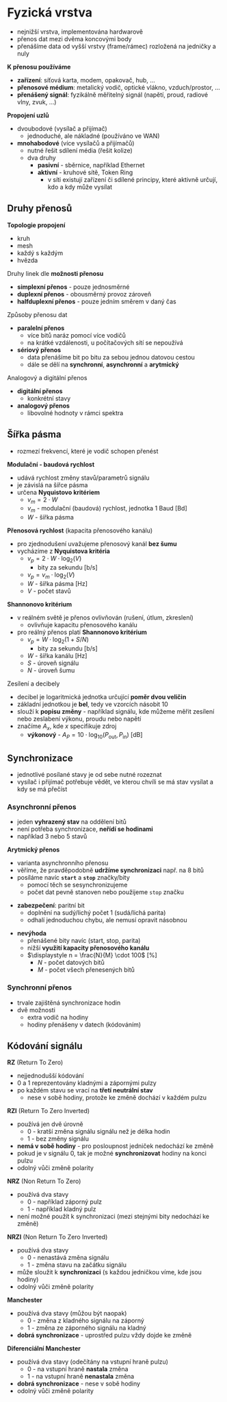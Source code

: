 # Fyzická vrstva

- nejnižší vrstva, implementována hardwarově
- přenos dat mezi dvěma koncovými body
- přenášíme data od vyšší vrstvy (frame/rámec) rozložená na jedničky a nuly

**K přenosu používáme**
- **zařízení**: síťová karta, modem, opakovač, hub, ...
- **přenosové médium**: metalický vodič, optické vlákno, vzduch/prostor, ...
- **přenášený signál**: fyzikálně měřitelný signál (napětí, proud, radiové vlny, zvuk, ...)

**Propojení uzlů**
- dvoubodové (vysílač a přijímač)
	- jednoduché, ale nákladné (používáno ve WAN)
- **mnohabodové** (více vysílačů a přijímačů)
	- nutné řešit sdílení média (řešit kolize)
	- dva druhy
		- **pasivní** - sběrnice, například Ethernet
		- **aktivní** - kruhové sítě, Token Ring
			- v síti existují zařízení či sdílené principy, které aktivně určují, kdo a kdy může vysílat

## Druhy přenosů

**Topologie propojení**
- kruh
- mesh
- každý s každým
- hvězda

Druhy linek dle **možnosti přenosu**
- **simplexní přenos** - pouze jednosměrné
- **duplexní přenos** - obousměrný provoz zároveň
- **halfduplexní přenos** - pouze jedním směrem v daný čas

Způsoby přenosu dat
- **paralelní přenos**
	- více bitů naráz pomocí více vodičů
	- na krátké vzdálenosti, u počítačových sítí se nepoužívá
- **sériový přenos**
	- data přenášíme bit po bitu za sebou jednou datovou cestou
	- dále se dělí na **synchronní**, **asynchronní** a **arytmický**

Analogový a digitální přenos
- **digitální přenos**
	- konkrétní stavy
- **analogový přenos**
	- libovolné hodnoty v rámci spektra

## Šířka pásma

- rozmezí frekvencí, které je vodič schopen přenést

**Modulační - baudová rychlost**
- udává rychlost změny stavů/parametrů signálu
- je závislá na šířce pásma
- určena **Nyquistovo kritériem**
	+ $v_{m} = 2 \cdot W$
	- $v_{m}$ - modulační (baudová) rychlost, jednotka 1 Baud [Bd]
	- $W$ - šířka pásma

**Přenosová rychlost** (kapacita přenosového kanálu)
- pro zjednodušení uvažujeme přenosový kanál **bez šumu**
- vycházíme z **Nyquistova kritéria**
	- $v_{p} = 2 \cdot W \cdot \log_{2}(V)$
		- bity za sekundu [b/s]
	- $v_{p} = v_{m} \cdot \log_{2}(V)$
	+ $W$ - šířka pásma [Hz]
	+ $V$ - počet stavů

**Shannonovo kritérium**
- v reálném světě je přenos ovlivňován (rušení, útlum, zkreslení)
	- ovlivňuje kapacitu přenosového kanálu
- pro reálný přenos platí **Shannonovo kritérium**
	- $v_{p} = W \cdot \log_{2}(1 + S/N)$
		- bity za sekundu [b/s]
	- $W$ - šířka kanálu [Hz]
	- $S$ - úroveň signálu
	- $N$ - úroveň šumu

Zesílení a decibely
- decibel je logaritmická jednotka určující **poměr dvou veličin**
- základní jednotkou je **bel**, tedy ve vzorcích násobit 10
- slouží k **popisu změny** - například signálu, kde můžeme měřit zesílení nebo zeslabení výkonu, proudu nebo napětí
- značíme $A_{x}$, kde $x$ specifikuje zdroj
	- **výkonový** - $A_{P} = 10 \cdot \log_{10}(P_{\text{out}}, P_{\text{in}})$ [dB]

## Synchronizace

- jednotlivé posílané stavy je od sebe nutné rozeznat
- vysílač i přijímač potřebuje vědět, ve kterou chvíli se má stav vysílat a kdy se má přečíst

### Asynchronní přenos

- jeden **vyhrazený stav** na oddělení bitů
- není potřeba synchronizace, **neřídí se hodinami**
- například 3 nebo 5 stavů

**Arytmický přenos**

- varianta asynchronního přenosu
- věříme, že pravděpodobně **udržíme synchronizaci** např. na 8 bitů
- posíláme navíc **`start`** a **`stop`** značky/bity
	- pomocí těch se sesynchronizujeme
	- počet dat pevně stanoven nebo použijeme `stop` značku

+ **zabezpečení**: paritní bit
	+ doplnění na sudý/lichý počet 1 (sudá/lichá parita)
	+ odhalí jednoduchou chybu, ale nemusí opravit násobnou

- **nevýhoda**
	- přenášené bity navíc (start, stop, parita)
	- nižší **využití kapacity přenosového kanálu**
	- $\displaystyle n = \frac{N}{M} \cdot 100$ [%]
		- $N$ - počet datových bitů
		- $M$ - počet všech přenesených bitů

### Synchronní přenos

- trvale zajištěná synchronizace hodin
- dvě možnosti
	- extra vodič na hodiny
	- hodiny přenášeny v datech (kódováním)

## Kódování signálu

**RZ** (Return To Zero)
- nejjednodušší kódování
- 0 a 1 reprezentovány kladnými a zápornými pulzy
- po každém stavu se vrací na **třetí neutrální stav**
	- nese v sobě hodiny, protože ke změně dochází v každém pulzu

**RZI** (Return To Zero Inverted)
- používá jen dvě úrovně
	- 0 - kratší změna signálu signálu než je délka hodin
	- 1 - bez změny signálu
- **nemá v sobě hodiny** - pro posloupnost jedniček nedochází ke změně
- pokud je v signálu 0, tak je možné **synchronizovat** hodiny na konci pulzu
- odolný vůči změně polarity

**NRZ** (Non Return To Zero)
- používá dva stavy
	- 0 - například záporný pulz
	- 1 - například kladný pulz
- není možné použít k synchronizaci (mezi stejnými bity nedochází ke změně)

**NRZI** (Non Return To Zero Inverted)
- používá dva stavy
	- 0 - nenastává změna signálu
	- 1 - změna stavu na začátku signálu
- může sloužit k **synchronizaci** (s každou jedničkou víme, kde jsou hodiny)
- odolný vůči změně polarity

**Manchester**
- používá dva stavy (můžou být naopak)
	- 0 - změna z kladného signálu na záporný
	- 1 - změna ze záporného signálu na kladný
- **dobrá synchronizace** - uprostřed pulzu vždy dojde ke změně

**Diferenciální Manchester**
- používá dva stavy (odečítány na vstupní hraně pulzu)
	- 0 - na vstupní hraně **nastala** změna
	- 1 - na vstupní hraně **nenastala** změna
- **dobrá synchronizace** - nese v sobě hodiny
- odolný vůči změně polarity
